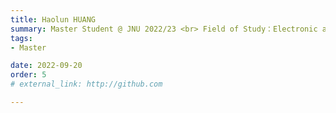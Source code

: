 ```yaml
---
title: Haolun HUANG  
summary: Master Student @ JNU 2022/23 <br> Field of Study：Electronic and Information Engineering <br> B.E. (Guangdong Polytechnic Normal University)
tags:
- Master

date: 2022-09-20
order: 5
# external_link: http://github.com

---
```

